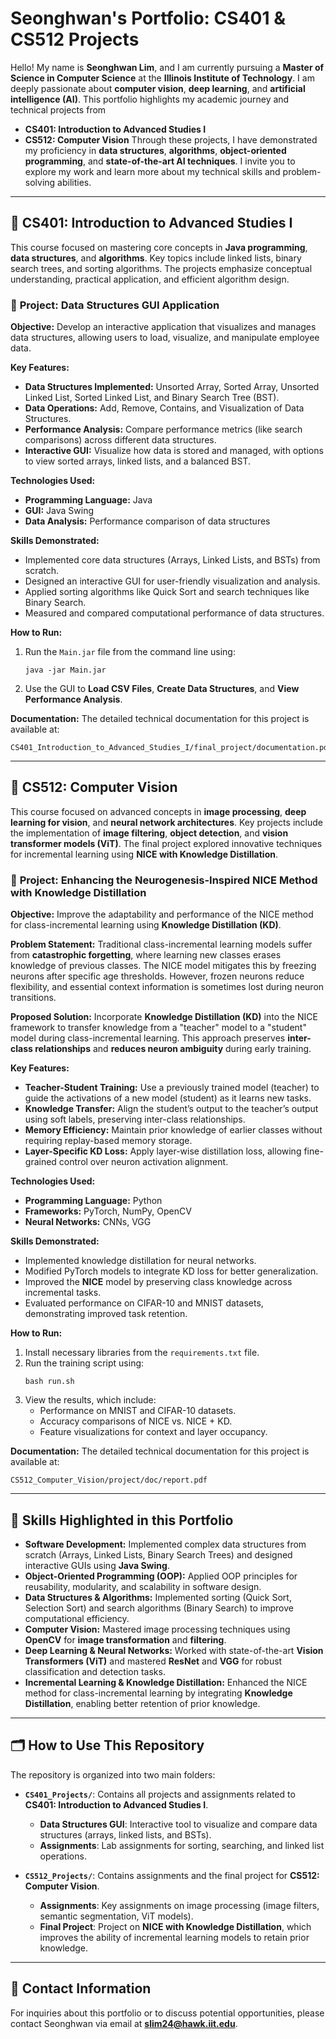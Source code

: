 # Seonghwan's Portfolio: CS401 & CS512 Projects

Hello! My name is **Seonghwan Lim**, and I am currently pursuing a **Master of Science in Computer Science** at the **Illinois Institute of Technology**. I am deeply passionate about **computer vision**, **deep learning**, and **artificial intelligence (AI)**. This portfolio highlights my academic journey and technical projects from 
- **CS401: Introduction to Advanced Studies I**
- **CS512: Computer Vision**
Through these projects, I have demonstrated my proficiency in **data structures**, **algorithms**, **object-oriented programming**, and **state-of-the-art AI techniques**. I invite you to explore my work and learn more about my technical skills and problem-solving abilities.

---

## 📘 **CS401: Introduction to Advanced Studies I**

This course focused on mastering core concepts in **Java programming**, **data structures**, and **algorithms**. Key topics include linked lists, binary search trees, and sorting algorithms. The projects emphasize conceptual understanding, practical application, and efficient algorithm design.

### 🔹 **Project: Data Structures GUI Application**
**Objective:** Develop an interactive application that visualizes and manages data structures, allowing users to load, visualize, and manipulate employee data.

**Key Features:**
- **Data Structures Implemented:** Unsorted Array, Sorted Array, Unsorted Linked List, Sorted Linked List, and Binary Search Tree (BST).
- **Data Operations:** Add, Remove, Contains, and Visualization of Data Structures.
- **Performance Analysis:** Compare performance metrics (like search comparisons) across different data structures.
- **Interactive GUI:** Visualize how data is stored and managed, with options to view sorted arrays, linked lists, and a balanced BST.

**Technologies Used:**
- **Programming Language:** Java
- **GUI:** Java Swing
- **Data Analysis:** Performance comparison of data structures

**Skills Demonstrated:**
- Implemented core data structures (Arrays, Linked Lists, and BSTs) from scratch.
- Designed an interactive GUI for user-friendly visualization and analysis.
- Applied sorting algorithms like Quick Sort and search techniques like Binary Search.
- Measured and compared computational performance of data structures.

**How to Run:**
1. Run the `Main.jar` file from the command line using:
   ```
   java -jar Main.jar
   ```
2. Use the GUI to **Load CSV Files**, **Create Data Structures**, and **View Performance Analysis**.

**Documentation:** The detailed technical documentation for this project is available at:
```
CS401_Introduction_to_Advanced_Studies_I/final_project/documentation.pdf
```

---

## 📘 **CS512: Computer Vision**

This course focused on advanced concepts in **image processing**, **deep learning for vision**, and **neural network architectures**. Key projects include the implementation of **image filtering**, **object detection**, and **vision transformer models (ViT)**. The final project explored innovative techniques for incremental learning using **NICE with Knowledge Distillation**.

### 🔹 **Project: Enhancing the Neurogenesis-Inspired NICE Method with Knowledge Distillation**
**Objective:** Improve the adaptability and performance of the NICE method for class-incremental learning using **Knowledge Distillation (KD)**.

**Problem Statement:**
Traditional class-incremental learning models suffer from **catastrophic forgetting**, where learning new classes erases knowledge of previous classes. The NICE model mitigates this by freezing neurons after specific age thresholds. However, frozen neurons reduce flexibility, and essential context information is sometimes lost during neuron transitions.

**Proposed Solution:**
Incorporate **Knowledge Distillation (KD)** into the NICE framework to transfer knowledge from a "teacher" model to a "student" model during class-incremental learning. This approach preserves **inter-class relationships** and **reduces neuron ambiguity** during early training.

**Key Features:**
- **Teacher-Student Training:** Use a previously trained model (teacher) to guide the activations of a new model (student) as it learns new tasks.
- **Knowledge Transfer:** Align the student’s output to the teacher’s output using soft labels, preserving inter-class relationships.
- **Memory Efficiency:** Maintain prior knowledge of earlier classes without requiring replay-based memory storage.
- **Layer-Specific KD Loss:** Apply layer-wise distillation loss, allowing fine-grained control over neuron activation alignment.

**Technologies Used:**
- **Programming Language:** Python
- **Frameworks:** PyTorch, NumPy, OpenCV
- **Neural Networks:** CNNs, VGG

**Skills Demonstrated:**
- Implemented knowledge distillation for neural networks.
- Modified PyTorch models to integrate KD loss for better generalization.
- Improved the **NICE** model by preserving class knowledge across incremental tasks.
- Evaluated performance on CIFAR-10 and MNIST datasets, demonstrating improved task retention.

**How to Run:**
1. Install necessary libraries from the `requirements.txt` file.
2. Run the training script using:
   ```
   bash run.sh
   ```
3. View the results, which include:
   - Performance on MNIST and CIFAR-10 datasets.
   - Accuracy comparisons of NICE vs. NICE + KD.
   - Feature visualizations for context and layer occupancy.

**Documentation:** The detailed technical documentation for this project is available at:
```
CS512_Computer_Vision/project/doc/report.pdf
```

---

## 🔎 **Skills Highlighted in this Portfolio**

- **Software Development:** Implemented complex data structures from scratch (Arrays, Linked Lists, Binary Search Trees) and designed interactive GUIs using **Java Swing**.
- **Object-Oriented Programming (OOP):** Applied OOP principles for reusability, modularity, and scalability in software design.
- **Data Structures & Algorithms:** Implemented sorting (Quick Sort, Selection Sort) and search algorithms (Binary Search) to improve computational efficiency.
- **Computer Vision:** Mastered image processing techniques using **OpenCV** for **image transformation** and **filtering**.
- **Deep Learning & Neural Networks:** Worked with state-of-the-art **Vision Transformers (ViT)** and mastered **ResNet** and **VGG** for robust classification and detection tasks.
- **Incremental Learning & Knowledge Distillation:** Enhanced the NICE method for class-incremental learning by integrating **Knowledge Distillation**, enabling better retention of prior knowledge.

---

## 🗂 **How to Use This Repository**

The repository is organized into two main folders:

- **`CS401_Projects/`**: Contains all projects and assignments related to **CS401: Introduction to Advanced Studies I**.
  - **Data Structures GUI**: Interactive tool to visualize and compare data structures (arrays, linked lists, and BSTs).
  - **Assignments**: Lab assignments for sorting, searching, and linked list operations.

- **`CS512_Projects/`**: Contains assignments and the final project for **CS512: Computer Vision**.
  - **Assignments**: Key assignments on image processing (image filters, semantic segmentation, ViT models).
  - **Final Project**: Project on **NICE with Knowledge Distillation**, which improves the ability of incremental learning models to retain prior knowledge.

---

## 💎 **Contact Information**

For inquiries about this portfolio or to discuss potential opportunities, please contact Seonghwan via email at **slim24@hawk.iit.edu**.

